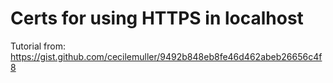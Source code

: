 # Certs for using HTTPS in localhost
Tutorial from: https://gist.github.com/cecilemuller/9492b848eb8fe46d462abeb26656c4f8
